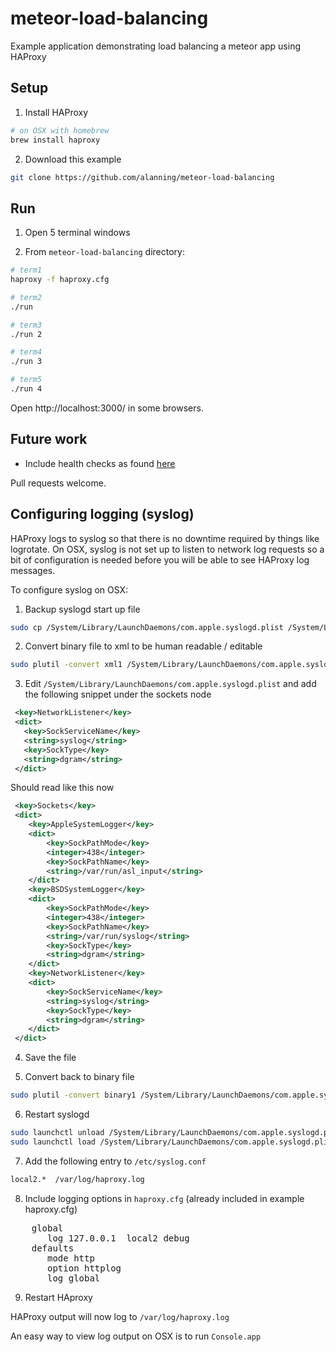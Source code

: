 meteor-load-balancing
=====================

Example application demonstrating load balancing a meteor app using HAProxy


## Setup

1. Install HAProxy
```bash
# on OSX with homebrew
brew install haproxy
```

2. Download this example
```bash
git clone https://github.com/alanning/meteor-load-balancing
```


## Run

1. Open 5 terminal windows

2. From `meteor-load-balancing` directory:

```bash
# term1
haproxy -f haproxy.cfg

# term2
./run

# term3
./run 2

# term4
./run 3

# term5
./run 4
```

Open http://localhost:3000/ in some browsers.

## Future work

* Include health checks as found [here](http://haproxy.1wt.eu/download/1.2/doc/architecture.txt)

Pull requests welcome.


## Configuring logging (syslog)

HAProxy logs to syslog so that there is no downtime required by things like
logrotate.  On OSX, syslog is not set up to listen to network log requests so a bit of configuration is needed before you will be able to see HAProxy log messages.

To configure syslog on OSX:

1. Backup syslogd start up file
```bash
sudo cp /System/Library/LaunchDaemons/com.apple.syslogd.plist /System/Library/LaunchDaemons/com.apple.syslogd.plist.backup
```

2. Convert binary file to xml to be human readable / editable
```bash
sudo plutil -convert xml1 /System/Library/LaunchDaemons/com.apple.syslogd.plist
```

3. Edit `/System/Library/LaunchDaemons/com.apple.syslogd.plist` and add the following snippet under the sockets node
```xml
 <key>NetworkListener</key>
 <dict>
   <key>SockServiceName</key>
   <string>syslog</string>
   <key>SockType</key>
   <string>dgram</string>
 </dict>
```
Should read like this now
```xml
 <key>Sockets</key>
 <dict>
    <key>AppleSystemLogger</key>
    <dict>
        <key>SockPathMode</key>
        <integer>438</integer>
        <key>SockPathName</key>
        <string>/var/run/asl_input</string>
    </dict>
    <key>BSDSystemLogger</key>
    <dict>
        <key>SockPathMode</key>
        <integer>438</integer>
        <key>SockPathName</key>
        <string>/var/run/syslog</string>
        <key>SockType</key>
        <string>dgram</string>
    </dict>
    <key>NetworkListener</key>
    <dict>
        <key>SockServiceName</key>
        <string>syslog</string>
        <key>SockType</key>
        <string>dgram</string>
    </dict>
 </dict>
```

4. Save the file

5. Convert back to binary file
```bash
sudo plutil -convert binary1 /System/Library/LaunchDaemons/com.apple.syslogd.plist
```

6. Restart syslogd
```bash
sudo launchctl unload /System/Library/LaunchDaemons/com.apple.syslogd.plist
sudo launchctl load /System/Library/LaunchDaemons/com.apple.syslogd.plist
```

7. Add the following entry to `/etc/syslog.conf`
```bash
local2.*  /var/log/haproxy.log
```

8. Include logging options in `haproxy.cfg` (already included in example haproxy.cfg)
<pre>
    global
       log 127.0.0.1  local2 debug
    defaults
       mode http
       option httplog
       log global
</pre>

9. Restart HAproxy


HAProxy output will now log to `/var/log/haproxy.log`

An easy way to view log output on OSX is to run `Console.app`

